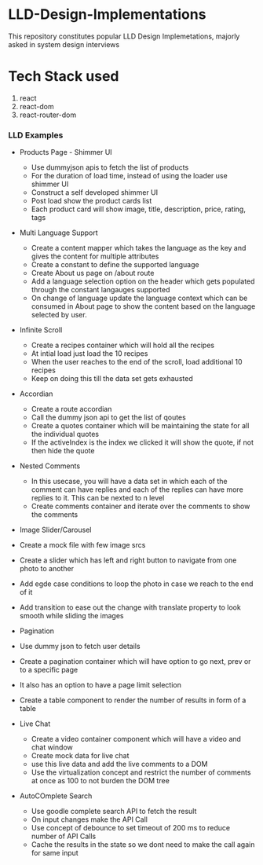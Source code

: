 # LLD-Design-Implementations
This repository constitutes popular LLD Design Implemetations, majorly asked in system design interviews

# Tech Stack used
1. react
2. react-dom
3. react-router-dom

### LLD Examples

- Products Page - Shimmer UI
  - Use dummyjson apis to fetch the list of products 
  - For the duration of load time, instead of using the loader use shimmer UI
  - Construct a self developed shimmer UI
  - Post load show the product cards list
  - Each product card will show image, title, description, price, rating, tags

- Multi Language Support
  - Create a content mapper which takes the language as the key and gives the content for multiple attributes
  - Create a constant to define the supported language
  - Create About us page on /about route
  - Add a language selection option on the header which gets populated through the constant langauges supported
  - On change of language update the language context which can be consumed in About page to show the content based on the language selected by user.

- Infinite Scroll
  - Create a recipes container which will hold all the recipes
  - At intial load just load the 10 recipes
  - When the user reaches to the end of the scroll, load additional 10 recipes
  - Keep on doing this till the data set gets exhausted

- Accordian
  - Create a route accordian
  - Call the dummy json api to get the list of qoutes
  - Create a quotes container which will be maintaining the state for all the individual quotes
  - If the activeIndex is the index we clicked it will show the quote, if not then hide the quote

- Nested Comments
  - In this usecase, you will have a data set in which each of the comment can have replies and each of the replies can have more replies to it. This can be nexted to n level
  - Create comments container and iterate over the comments to show the comments

- Image Slider/Carousel
 - Create a mock file with few image srcs
 - Create a slider which has left and right button to navigate from one photo to another
 - Add egde case conditions to loop the photo in case we reach to the end of it
 - Add transition to ease out the change with translate property to look smooth while sliding the images

- Pagination
 - Use dummy json to fetch user details
 - Create a pagination container which will have option to go next, prev or to a specific page
 - It also has an option to have a page limit selection
 - Create a table component to render the number of results in form of a table

- Live Chat
  - Create a video container component which will have a video and chat window
  - Create mock data for live chat
  - use this live data and add the live comments to a DOM
  - Use the virtualization concept and restrict the number of comments at once as 100 to not burden the DOM tree

- AutoCOmplete Search
  - Use goodle complete search API to fetch the result
  - On input changes make the API Call
  - Use concept of debounce to set timeout of 200 ms to reduce number of API Calls
  - Cache the results in the state so we dont need to make the call again for same input

